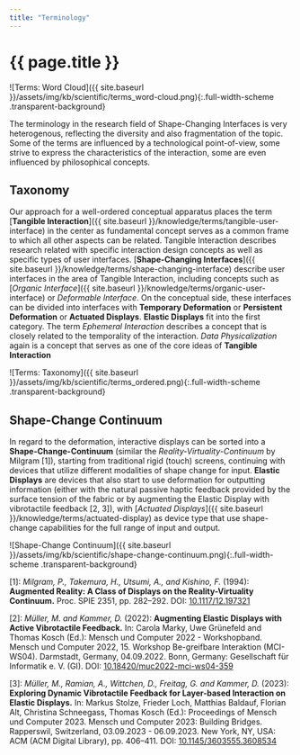```yaml
---
title: "Terminology"
---
```


# {{ page.title }}

![Terms: Word Cloud]({{ site.baseurl }}/assets/img/kb/scientific/terms_word-cloud.png){:.full-width-scheme .transparent-background}

The terminology in the research field of Shape-Changing Interfaces is very heterogenous, reflecting the diversity and also fragmentation of the topic. Some of the terms are influenced by a technological point-of-view, some strive to express the characteristics of the interaction, some are even influenced by philosophical concepts.

## Taxonomy

Our approach for a well-ordered conceptual apparatus places the term [**Tangible Interaction**]({{ site.baseurl }}/knowledge/terms/tangible-user-interface) in the center as fundamental concept serves as a common frame to which all other aspects can be related. Tangible Interaction describes research related with specific interaction design concepts as well as specific types of user interfaces.
[**Shape-Changing Interfaces**]({{ site.baseurl }}/knowledge/terms/shape-changing-interface) describe user interfaces in the area of Tangible Interaction, including concepts such as [*Organic Interface*]({{ site.baseurl }}/knowledge/terms/organic-user-interface) or *Deformable Interface*. On the conceptual side, these interfaces can be divided into interfaces with **Temporary Deformation** or **Persistent Deformation** or **Actuated Displays**. **Elastic Displays** fit into the first category. The term *Ephemeral Interaction* describes a concept that is closely related to the temporality of the interaction. *Data Physicalization* again is a concept that serves as one of the core ideas of **Tangible Interaction**

![Terms: Taxonomy]({{ site.baseurl }}/assets/img/kb/scientific/terms_ordered.png){:.full-width-scheme .transparent-background}

## Shape-Change Continuum

In regard to the deformation, interactive displays can be sorted into a **Shape-Change-Continuum** (similar the *Reality-Virtuality-Continuum* by Milgram [1]), starting from traditional rigid (touch) screens, continuing with devices that utilize different modalities of shape change for input. **Elastic Displays** are devices that also start to use deformation for outputting information (either with the natural passive haptic feedback provided by the surface tension of the fabric or by augmenting the Elastic Display with vibrotactile feedback [2, 3]), with [*Actuated Displays*]({{ site.baseurl }}/knowledge/terms/actuated-display) as device type that use shape-change capabilities for the full range of input and output.

![Shape-Change Continuum]({{ site.baseurl }}/assets/img/kb/scientific/shape-change-continuum.png){:.full-width-scheme .transparent-background}

[1]: *Milgram, P., Takemura, H., Utsumi, A., and Kishino, F.* (1994): **Augmented Reality: A Class of Displays on the Reality-Virtuality Continuum.** Proc. SPIE 2351, pp. 282–292. DOI: [10.1117/12.197321](https://doi.org/10.1117/12.197321)

[2]: *Müller, M. and Kammer, D.* (2022): **Augmenting Elastic Displays with Active Vibrotactile Feedback.** In: Carola Marky, Uwe Grünefeld and Thomas Kosch (Ed.): Mensch und Computer 2022 - Workshopband. Mensch und Computer 2022, 15. Workshop Be-greifbare Interaktion (MCI-WS04). Darmstadt, Germany, 04.09.2022. Bonn, Germany: Gesellschaft für Informatik e. V. (GI). DOI: [10.18420/muc2022-mci-ws04-359](https://doi.org/10.18420/muc2022-mci-ws04-359)

[3]: *Müller, M., Ramian, A., Wittchen, D., Freitag, G. and Kammer, D.* (2023): **Exploring Dynamic Vibrotactile Feedback for Layer-based Interaction on Elastic Displays.** In: Markus Stolze, Frieder Loch, Matthias Baldauf, Florian Alt, Christina Schneegass, Thomas Kosch (Ed.): Proceedings of Mensch und Computer 2023. Mensch und Computer 2023: Building Bridges. Rapperswil, Switzerland, 03.09.2023 - 06.09.2023. New York, NY, USA: ACM (ACM Digital Library), pp. 406–411. DOI: [10.1145/3603555.3608534](https://doi.org/10.1145/3603555.3608534)
